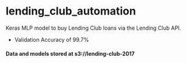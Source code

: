 # lending_club_automation
Keras MLP model to buy Lending Club loans via the Lending Club API.
- Validation Accuracy of 99.7%

#### Data and models stored at s3://lending-club-2017
